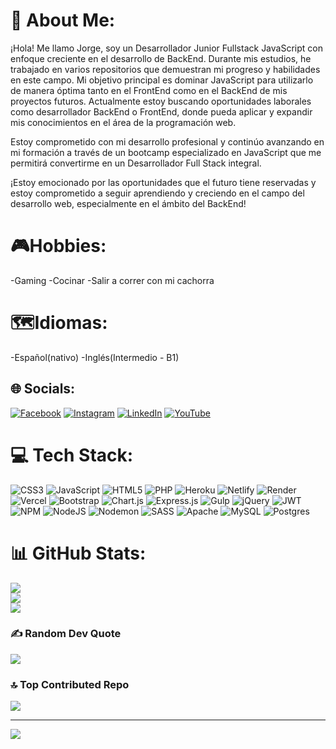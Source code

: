 # 💫 About Me:
¡Hola! Me llamo Jorge, soy un Desarrollador Junior Fullstack JavaScript con enfoque creciente en el desarrollo de BackEnd. Durante mis estudios, he trabajado en varios repositorios que demuestran mi progreso y habilidades en este campo. 
Mi objetivo principal es dominar JavaScript para utilizarlo de manera óptima tanto en el FrontEnd como en el BackEnd de mis proyectos futuros. Actualmente estoy buscando oportunidades laborales como desarrollador BackEnd o FrontEnd, donde pueda aplicar y expandir mis conocimientos en el área de la programación web. 

Estoy comprometido con mi desarrollo profesional y continúo avanzando en mi formación a través de un bootcamp especializado en JavaScript que me permitirá convertirme en un Desarrollador Full Stack integral.

¡Estoy emocionado por las oportunidades que el futuro tiene reservadas y estoy comprometido a seguir aprendiendo y creciendo en el campo del desarrollo web, especialmente en el ámbito del BackEnd!

# 🎮Hobbies:
-Gaming
-Cocinar
-Salir a correr con mi cachorra

# 🗺Idiomas:
-Español(nativo)
-Inglés(Intermedio - B1)

## 🌐 Socials:
[![Facebook](https://img.shields.io/badge/Facebook-%231877F2.svg?logo=Facebook&logoColor=white)](https://facebook.com/JorgeWilper) [![Instagram](https://img.shields.io/badge/Instagram-%23E4405F.svg?logo=Instagram&logoColor=white)](https://instagram.com/jorge_cerda591) [![LinkedIn](https://img.shields.io/badge/LinkedIn-%230077B5.svg?logo=linkedin&logoColor=white)](https://linkedin.com/in/jorgecerda591) [![YouTube](https://img.shields.io/badge/YouTube-%23FF0000.svg?logo=YouTube&logoColor=white)](https://youtube.com/@Wilper591) 

# 💻 Tech Stack:
![CSS3](https://img.shields.io/badge/css3-%231572B6.svg?style=plastic&logo=css3&logoColor=white) ![JavaScript](https://img.shields.io/badge/javascript-%23323330.svg?style=plastic&logo=javascript&logoColor=%23F7DF1E) ![HTML5](https://img.shields.io/badge/html5-%23E34F26.svg?style=plastic&logo=html5&logoColor=white) ![PHP](https://img.shields.io/badge/php-%23777BB4.svg?style=plastic&logo=php&logoColor=white) ![Heroku](https://img.shields.io/badge/heroku-%23430098.svg?style=plastic&logo=heroku&logoColor=white) ![Netlify](https://img.shields.io/badge/netlify-%23000000.svg?style=plastic&logo=netlify&logoColor=#00C7B7) ![Render](https://img.shields.io/badge/Render-%46E3B7.svg?style=plastic&logo=render&logoColor=white) ![Vercel](https://img.shields.io/badge/vercel-%23000000.svg?style=plastic&logo=vercel&logoColor=white) ![Bootstrap](https://img.shields.io/badge/bootstrap-%238511FA.svg?style=plastic&logo=bootstrap&logoColor=white) ![Chart.js](https://img.shields.io/badge/chart.js-F5788D.svg?style=plastic&logo=chart.js&logoColor=white) ![Express.js](https://img.shields.io/badge/express.js-%23404d59.svg?style=plastic&logo=express&logoColor=%2361DAFB) ![Gulp](https://img.shields.io/badge/GULP-%23CF4647.svg?style=plastic&logo=gulp&logoColor=white) ![jQuery](https://img.shields.io/badge/jquery-%230769AD.svg?style=plastic&logo=jquery&logoColor=white) ![JWT](https://img.shields.io/badge/JWT-black?style=plastic&logo=JSON%20web%20tokens) ![NPM](https://img.shields.io/badge/NPM-%23CB3837.svg?style=plastic&logo=npm&logoColor=white) ![NodeJS](https://img.shields.io/badge/node.js-6DA55F?style=plastic&logo=node.js&logoColor=white) ![Nodemon](https://img.shields.io/badge/NODEMON-%23323330.svg?style=plastic&logo=nodemon&logoColor=%BBDEAD) ![SASS](https://img.shields.io/badge/SASS-hotpink.svg?style=plastic&logo=SASS&logoColor=white) ![Apache](https://img.shields.io/badge/apache-%23D42029.svg?style=plastic&logo=apache&logoColor=white) ![MySQL](https://img.shields.io/badge/mysql-%2300000f.svg?style=plastic&logo=mysql&logoColor=white) ![Postgres](https://img.shields.io/badge/postgres-%23316192.svg?style=plastic&logo=postgresql&logoColor=white)
# 📊 GitHub Stats:
![](https://github-readme-stats.vercel.app/api?username=Wilper591&theme=tokyonight&hide_border=true&include_all_commits=false&count_private=false)<br/>
![](https://github-readme-streak-stats.herokuapp.com/?user=Wilper591&theme=tokyonight&hide_border=true)<br/>
![](https://github-readme-stats.vercel.app/api/top-langs/?username=Wilper591&theme=tokyonight&hide_border=true&include_all_commits=false&count_private=false&layout=compact)

### ✍️ Random Dev Quote
![](https://quotes-github-readme.vercel.app/api?type=horizontal&theme=tokyonight)

### 🔝 Top Contributed Repo
![](https://github-contributor-stats.vercel.app/api?username=Wilper591&limit=5&theme=tokyonight&combine_all_yearly_contributions=true)

---
[![](https://visitcount.itsvg.in/api?id=Wilper591&icon=0&color=0)](https://visitcount.itsvg.in)

<!-- Proudly created with GPRM ( https://gprm.itsvg.in ) -->
